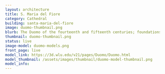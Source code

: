 ```yaml
---
layout: architecture
title: S. Maria del Fiore
category: Cathedral
building: santa-maria-del-fiore
image: duomo-thumbnail.png
blurb: The Duomo of the fourteenth and fifteenth centuries; foundations of early church of S. Reparata	
thumbnail: duomo-thumbnail.png
status: live
image-model: duomo-models.png
front_page: live
model_link: https://3d.wlu.edu/v21/pages/Duomo/Duomo.html
model_thumbnail: /assets/images/thumbnail/duomo-model-thumbnail.png
model_info: 
---
```

